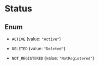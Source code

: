

# Status

## Enum


* `ACTIVE` (value: `"Active"`)

* `DELETED` (value: `"Deleted"`)

* `NOT_REGISTERED` (value: `"NotRegistered"`)



